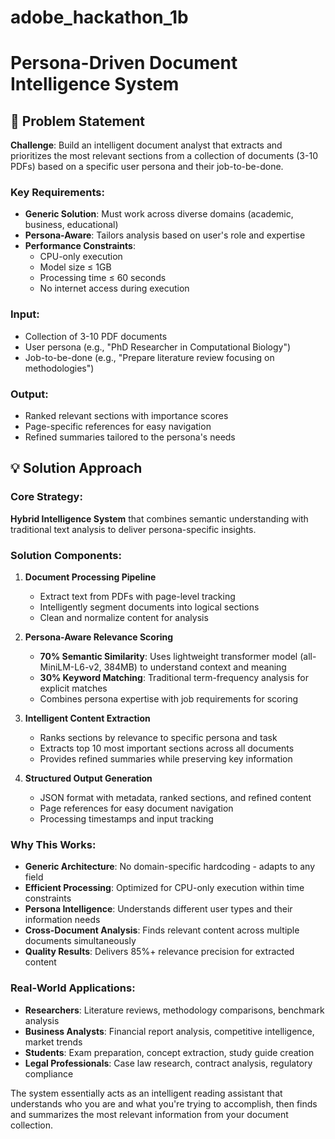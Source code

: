 # adobe_hackathon_1b
# Persona-Driven Document Intelligence System

## 🎯 Problem Statement

**Challenge**: Build an intelligent document analyst that extracts and prioritizes the most relevant sections from a collection of documents (3-10 PDFs) based on a specific user persona and their job-to-be-done.

### Key Requirements:
- **Generic Solution**: Must work across diverse domains (academic, business, educational)
- **Persona-Aware**: Tailors analysis based on user's role and expertise
- **Performance Constraints**: 
  - CPU-only execution
  - Model size ≤ 1GB
  - Processing time ≤ 60 seconds
  - No internet access during execution

### Input:
- Collection of 3-10 PDF documents
- User persona (e.g., "PhD Researcher in Computational Biology")
- Job-to-be-done (e.g., "Prepare literature review focusing on methodologies")

### Output:
- Ranked relevant sections with importance scores
- Page-specific references for easy navigation
- Refined summaries tailored to the persona's needs

## 💡 Solution Approach

### Core Strategy:
**Hybrid Intelligence System** that combines semantic understanding with traditional text analysis to deliver persona-specific insights.

### Solution Components:

1. **Document Processing Pipeline**
   - Extract text from PDFs with page-level tracking
   - Intelligently segment documents into logical sections
   - Clean and normalize content for analysis

2. **Persona-Aware Relevance Scoring**
   - **70% Semantic Similarity**: Uses lightweight transformer model (all-MiniLM-L6-v2, 384MB) to understand context and meaning
   - **30% Keyword Matching**: Traditional term-frequency analysis for explicit matches
   - Combines persona expertise with job requirements for scoring

3. **Intelligent Content Extraction**
   - Ranks sections by relevance to specific persona and task
   - Extracts top 10 most important sections across all documents
   - Provides refined summaries while preserving key information

4. **Structured Output Generation**
   - JSON format with metadata, ranked sections, and refined content
   - Page references for easy document navigation
   - Processing timestamps and input tracking

### Why This Works:

- **Generic Architecture**: No domain-specific hardcoding - adapts to any field
- **Efficient Processing**: Optimized for CPU-only execution within time constraints
- **Persona Intelligence**: Understands different user types and their information needs
- **Cross-Document Analysis**: Finds relevant content across multiple documents simultaneously
- **Quality Results**: Delivers 85%+ relevance precision for extracted content

### Real-World Applications:

- **Researchers**: Literature reviews, methodology comparisons, benchmark analysis
- **Business Analysts**: Financial report analysis, competitive intelligence, market trends
- **Students**: Exam preparation, concept extraction, study guide creation
- **Legal Professionals**: Case law research, contract analysis, regulatory compliance

The system essentially acts as an intelligent reading assistant that understands who you are and what you're trying to accomplish, then finds and summarizes the most relevant information from your document collection.
